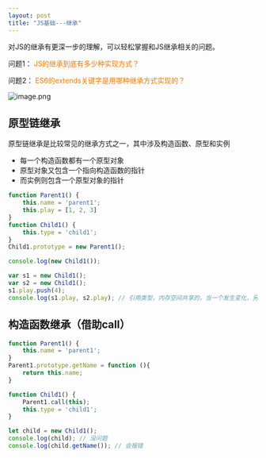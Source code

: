 ```yaml
---
layout: post
title: "JS基础---继承"
---
```


对JS的继承有更深一步的理解，可以轻松掌握和JS继承相关的问题。

问题1：
<font style="color: #ec7907;">JS的继承到底有多少种实现方式？</font>

问题2：
<font style="color: #ec7907;">ES6的extends关键字是用哪种继承方式实现的？</font>

![image.png](../../../images/inherit1.png)

## 原型链继承

原型链继承是比较常见的继承方式之一，其中涉及构造函数、原型和实例

* 每一个构造函数都有一个原型对象
* 原型对象又包含一个指向构造函数的指针
* 而实例则包含一个原型对象的指针

```javascript
function Parent1() {
    this.name = 'parent1';
    this.play = [1, 2, 3]
}
function Child1() {
    this.type = 'child1';
}
Child1.prototype = new Parent1();

console.log(new Child1());

var s1 = new Child1();
var s2 = new Child1();
s1.play.push(4);
console.log(s1.play, s2.play); // 引用类型，内存空间共享的，当一个发生变化，另外一个也随之进行变化
```

## 构造函数继承（借助call）

```javascript
function Parent1() {
    this.name = 'parent1';
}
Parent1.prototype.getName = function (){
    return this.name;
}

function Child1() {
    Parent1.call(this);
    this.type = 'child1';
}

let child = new Child1();
console.log(child); // 没问题
console.log(child.getName()); // 会报错
```